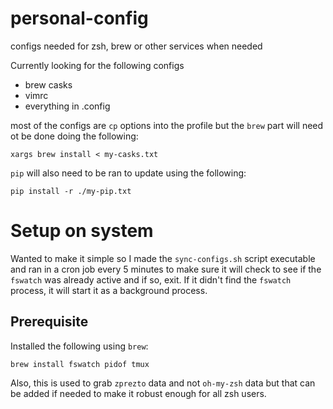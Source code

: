 # personal-config
configs needed for zsh, brew or other services when needed

Currently looking for the following configs

* brew casks
* vimrc
* everything in .config

most of the configs are `cp` options into the profile but the `brew` part will need ot be done doing the following:

```
xargs brew install < my-casks.txt
```

`pip` will also need to be ran to update using the following:
```
pip install -r ./my-pip.txt
```

# Setup on system
Wanted to make it simple so I made the `sync-configs.sh` script executable and ran in a cron job every 5 minutes to make sure it will check to see if the `fswatch` was already active and if so, exit. If it didn't find the `fswatch` process, it will start it as a background process.

## Prerequisite
Installed the following using `brew`:
```
brew install fswatch pidof tmux
```
Also, this is used to grab `zprezto` data and not `oh-my-zsh` data but that can be added if needed to make it robust enough for all zsh users.
